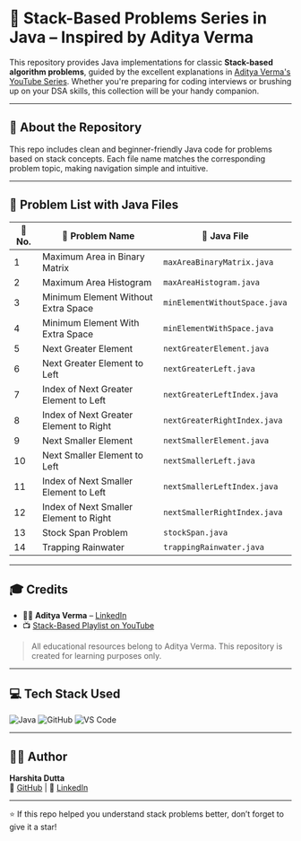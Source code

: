 # 🧱 Stack-Based Problems Series in Java – Inspired by Aditya Verma

This repository provides Java implementations for classic **Stack-based algorithm problems**, guided by the excellent explanations in [Aditya Verma's YouTube Series](https://youtube.com/playlist?list=PL_z_8CaSLPWdeOezg68SKkeLN4-T_jNHd&si=M40QMsPUdOG6-To5). Whether you're preparing for coding interviews or brushing up on your DSA skills, this collection will be your handy companion.

---

## 📘 About the Repository

This repo includes clean and beginner-friendly Java code for problems based on stack concepts. Each file name matches the corresponding problem topic, making navigation simple and intuitive.

---

## 🧩 Problem List with Java Files

| 🔢 No. | 🧠 Problem Name | 📄 Java File |
|-------|------------------|--------------|
| 1 | Maximum Area in Binary Matrix | `maxAreaBinaryMatrix.java` |
| 2 | Maximum Area Histogram | `maxAreaHistogram.java` |
| 3 | Minimum Element Without Extra Space | `minElementWithoutSpace.java` |
| 4 | Minimum Element With Extra Space | `minElementWithSpace.java` |
| 5 | Next Greater Element | `nextGreaterElement.java` |
| 6 | Next Greater Element to Left | `nextGreaterLeft.java` |
| 7 | Index of Next Greater Element to Left | `nextGreaterLeftIndex.java` |
| 8 | Index of Next Greater Element to Right | `nextGreaterRightIndex.java` |
| 9 | Next Smaller Element | `nextSmallerElement.java` |
| 10 | Next Smaller Element to Left | `nextSmallerLeft.java` |
| 11 | Index of Next Smaller Element to Left | `nextSmallerLeftIndex.java` |
| 12 | Index of Next Smaller Element to Right | `nextSmallerRightIndex.java` |
| 13 | Stock Span Problem | `stockSpan.java` |
| 14 | Trapping Rainwater | `trappingRainwater.java` |

---

## 🎓 Credits

- 👨‍🏫 **Aditya Verma** – [LinkedIn](https://www.linkedin.com/in/adityaverma1999/)
- 📺 [Stack-Based Playlist on YouTube](https://youtube.com/playlist?list=PL_z_8CaSLPWdeOezg68SKkeLN4-T_jNHd&si=M40QMsPUdOG6-To5)

> All educational resources belong to Aditya Verma. This repository is created for learning purposes only.

---

## 💻 Tech Stack Used

![Java](https://img.shields.io/badge/Java-ED8B00?style=for-the-badge&logo=java&logoColor=white)
![GitHub](https://img.shields.io/badge/GitHub-121013?style=for-the-badge&logo=github&logoColor=white)
![VS Code](https://img.shields.io/badge/VS%20Code-007ACC?style=for-the-badge&logo=visual-studio-code&logoColor=white)

---

## 👩‍💻 Author

**Harshita Dutta**  
🔗 [GitHub](https://github.com/harshita-d12) | 💼 [LinkedIn](https://www.linkedin.com/in/harshitadutta/)

---

⭐ If this repo helped you understand stack problems better, don’t forget to give it a star!
